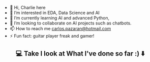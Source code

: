 - 👋 Hi, Charlie here
- 👀 I’m interested in EDA, Data Science and AI
- 🌱 I’m currently learning AI and advanced Python,
- 💞️ I’m looking to collaborate on AI projects such as chatbots.
- 📫 How to reach me carlos.pazaran@hotmail.com
- ⚡ Fun fact: guitar player freak and gamer!


<h2  align="center">💻 Take I look at What I've done so far :) ⬇️ </h2>

<!---
Car27VeP/Car27VeP is a ✨ special ✨ repository because its `README.md` (this file) appears on your GitHub profile.
You can click the Preview link to take a look at your changes.
--->

